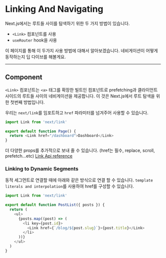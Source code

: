 # Linking And Navigating

Next.js에서는 루트들 사이를 탐색하기 위한 두 가지 방법이 있습니다.
- `<Link>` 컴포넌트를 사용
- `useRouter` hook을 사용

이 페이지를 통해 이 두가지 사용 방법에 대해서 알아보겠습니다. 네비게이션이 어떻게 동작하는지 딥 다이브를 해볼게요.

---

## <Link> Component

`<Link>` 컴포넌트는 `<a>` 태그를 확장한 빌트인 컴포넌트로 prefetching과 클라이언트 사이드의 루트들 사이의 네비게이션을 제공합니다. 
이 것은 Next.js에서 루트 탐색을 위한 첫번째 방법입니다.


우리는 `next/link`를 임포트하고 `href` 파라미터를 넘겨주어 사용할 수 있습니다. 

```typescript jsx
import Link from 'next/link'
 
export default function Page() {
  return <Link href="/dashboard">Dashboard</Link>
}
```

더 다양한 props를 추가적으로 보내 줄 수 있습니다. (href는 필수, replace, scroll, prefetch...etc)
[Link Api reference](https://nextjs.org/docs/app/api-reference/components/link)

### Linking to Dynamic Segments

동적 세그먼트로 연결할 때에 아래와 같은 방식으로 연결 할 수 있습니다. `template literals and interpolation`를 사용하여 href를 구성할 수 있습니다.

```typescript jsx
import Link from 'next/link'
 
export default function PostList({ posts }) {
  return (
    <ul>
      {posts.map((post) => (
        <li key={post.id}>
          <Link href={`/blog/${post.slug}`}>{post.title}</Link>
        </li>
      ))}
    </ul>
  )
}
```



